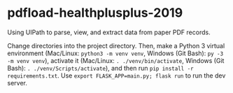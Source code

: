 # pdfload-healthplusplus-2019
Using UIPath to parse, view, and extract data from paper PDF records.

Change directories into the project directory. Then, make a Python 3 virtual environment (Mac/Linux: `python3 -m venv venv`, Windows (Git Bash): `py -3 -m venv venv`), activate it (Mac/Linux: `. ./venv/bin/activate`, Windows (Git Bash): `. ./venv/Scripts/activate`), and then run `pip install -r requirements.txt`.
Use `export FLASK_APP=main.py; flask run` to run the dev server.
